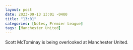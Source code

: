 ```yaml
---
layout: post
date: 2023-09-13 13:01 -0400
title: "13:01"
categories: [Notes, Premier League]
tags: [Manchester United]
---
```


Scott McTominay is being overlooked at Manchester United.


